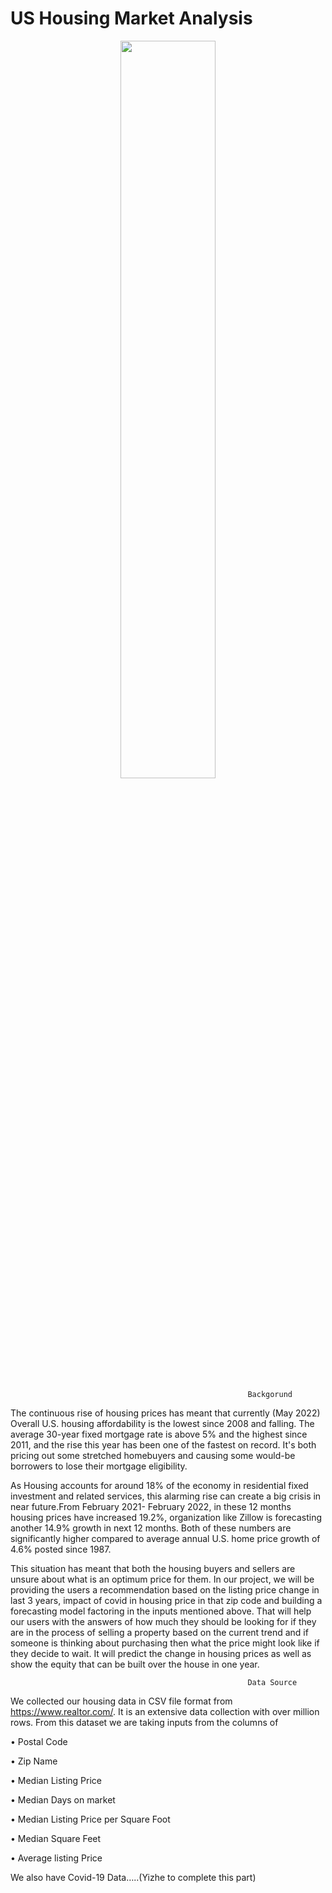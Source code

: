 # US Housing Market Analysis

<p align="center">  
<img src="https://github.com/riavanitesh/Final-Project/blob/aem.saidur.rahman/Resources/Housing.png" width="55%" height="55%">
</p>
<p align="center">  
<i>  </i>
</p>



                                                         Backgorund

The continuous rise of housing prices has meant that currently (May 2022) Overall U.S. housing affordability is the lowest since 2008 and falling. The average 30-year fixed mortgage rate is above 5% and the highest since 2011, and the rise this year has been one of the fastest on record. It's both pricing out some stretched homebuyers and causing some would-be borrowers to lose their mortgage eligibility. 

As Housing accounts for around 18% of the economy in residential fixed investment and related services, this alarming rise can create a big crisis in near future.From February 2021- February 2022, in these 12 months housing prices have increased 19.2%, organization like Zillow is forecasting another 14.9% growth in next 12 months. Both of these numbers are significantly higher compared to average annual U.S. home price growth of 4.6% posted since 1987.

This situation has meant that both the housing buyers and sellers are unsure about what is an optimum price for them. In our project, we will be providing the users a recommendation based on the listing price change in last 3 years, impact of covid in housing price in that zip code and building a forecasting model factoring in the inputs mentioned above. That will help our users with the answers of how much they should be looking for if they are in the process of selling a property based on the current trend and if someone is thinking about purchasing then what the price might look like if they decide to wait. It will predict the change in housing prices as well as show the equity that can be built over the house in one year.


                                                         Data Source

We collected our housing data in CSV file format from https://www.realtor.com/. It is an extensive data collection with over million rows. From this dataset we are taking inputs from the columns of 

•	Postal Code 

•	Zip Name

•	Median Listing Price

•	Median Days on market

•	Median Listing Price per Square Foot

•	Median Square Feet

•	Average listing Price


We also have Covid-19 Data…..(Yizhe to complete this part)

